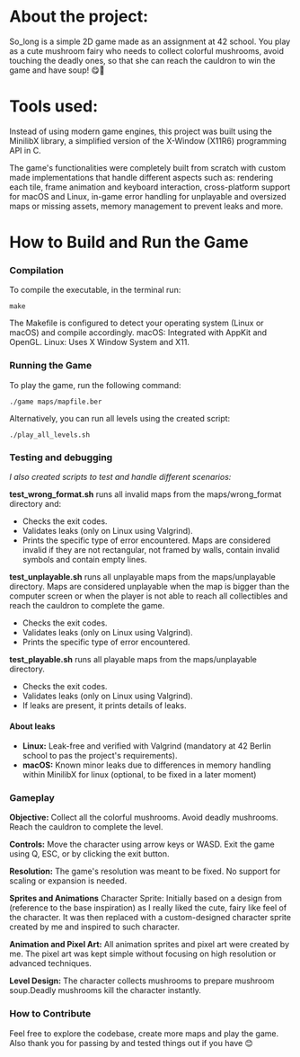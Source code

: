 # About the project:
So_long is a simple 2D game made as an assignment at 42 school. You play as a cute mushroom fairy who needs to collect colorful mushrooms, avoid touching the deadly ones, so that she can reach the cauldron to win the game and have soup! 😋🍄

# Tools used:
Instead of using modern game engines, this project was built using the MinilibX library, a simplified version of the X-Window (X11R6) programming API in C.

The game's functionalities were completely built from scratch with custom made implementations that handle different aspects such as: rendering each tile, frame animation and keyboard interaction, cross-platform support for macOS and Linux, in-game error handling for unplayable and oversized maps or missing assets, memory management to prevent leaks and more.


# How to Build and Run the Game

### Compilation

To compile the executable, in the terminal run:

`make`

The Makefile is configured to detect your operating system (Linux or macOS) and compile accordingly.
macOS: Integrated with AppKit and OpenGL.
Linux: Uses X Window System and X11.

### Running the Game

To play the game, run the following command:

`./game maps/mapfile.ber`

Alternatively, you can run all levels using the created script:

`./play_all_levels.sh`

### Testing and debugging

*I also created scripts to test and handle different scenarios:*

**test_wrong_format.sh** runs all invalid maps from the maps/wrong_format directory and:
 - Checks the exit codes.
 - Validates leaks (only on Linux using Valgrind).
 - Prints the specific type of error encountered.
 Maps are considered invalid if they are not rectangular, not framed by walls, contain invalid symbols and contain empty lines.

**test_unplayable.sh** runs all unplayable maps from the maps/unplayable directory.
Maps are considered unplayable when the map is bigger than the computer screen or when the player is not able to reach all collectibles and reach the cauldron to complete the game.
 - Checks the exit codes.
 - Validates leaks (only on Linux using Valgrind).
 - Prints the specific type of error encountered.

**test_playable.sh** runs all playable maps from the maps/unplayable directory.
- Checks the exit codes.
- Validates leaks (only on Linux using Valgrind).
- If leaks are present, it prints details of leaks.

#### About leaks
- **Linux:** Leak-free and verified with Valgrind (mandatory at 42 Berlin school to pas the project's requirements).
- **macOS:** Known minor leaks due to differences in memory handling within MinilibX for linux (optional, to be fixed in a later moment)

### Gameplay

**Objective:**
Collect all the colorful mushrooms.
Avoid deadly mushrooms.
Reach the cauldron to complete the level.

**Controls:**
Move the character using arrow keys or WASD.
Exit the game using Q, ESC, or by clicking the exit button.

**Resolution:**
The game's resolution was meant to be fixed. No support for scaling or expansion is needed.

**Sprites and Animations**
Character Sprite:
Initially based on a design from <artist> (reference to the base inspiration) as I really liked the cute, fairy like feel of the character. It was then replaced with a custom-designed character sprite created by me and inspired to such character.

**Animation and Pixel Art:**
All animation sprites and pixel art were created by me.
The pixel art was kept simple without focusing on high resolution or advanced techniques.

**Level Design:**
The character collects mushrooms to prepare mushroom soup.Deadly mushrooms kill the character instantly.

### How to Contribute

Feel free to explore the codebase, create more maps and play the game.
Also thank you for passing by and tested things out if you have 😊

